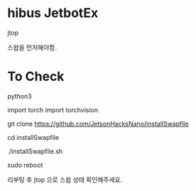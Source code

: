 # hibus JetbotEx

jtop

스왑을 먼저해야함.

# To Check

python3

import torch
import torchvision

git clone https://github.com/JetsonHacksNano/installSwapfile

cd installSwapfile

./installSwapfile.sh

sudo reboot

리부팅 후 jtop 으로 스왑 상태 확인해주세요.

